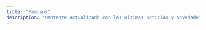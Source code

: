 ```yaml
---
title: "Famosos"
description: "Mantente actualizado con las últimas noticias y novedades sobre famosos en Nexo Mundial. Descubre historias, entrevistas y curiosidades sobre las celebridades más influyentes del mundo del entretenimiento, la moda, la música y el cine."
---
```

